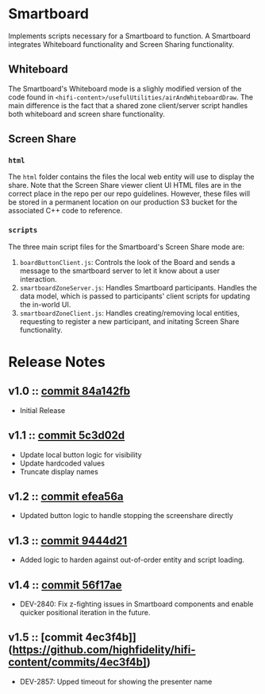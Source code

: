 # Smartboard
Implements scripts necessary for a Smartboard to function. A Smartboard integrates Whiteboard functionality and Screen Sharing functionality.

## Whiteboard
The Smartboard's Whiteboard mode is a slighly modified version of the code found in `<hifi-content>/usefulUtilities/airAndWhiteboardDraw`. The main difference is the fact that a shared zone client/server script handles both whiteboard and screen share functionality.

## Screen Share
### `html`
The `html` folder contains the files the local web entity will use to display the share.
Note that the Screen Share viewer client UI HTML files are in the correct place in the repo per our repo guidelines. However, these files will be stored in a permanent location on our production S3 bucket for the associated C++ code to reference.

### `scripts`
The three main script files for the Smartboard's Screen Share mode are:
1. `boardButtonClient.js`: Controls the look of the Board and sends a message to the smartboard server to let it know about a user interaction.
2. `smartboardZoneServer.js`: Handles Smartboard participants. Handles the data model, which is passed to participants' client scripts for updating the in-world UI.
3. `smartboardZoneClient.js`: Handles creating/removing local entities, requesting to register a new participant, and initating Screen Share functionality.


# Release Notes
## v1.0 :: [commit 84a142fb](https://github.com/highfidelity/hifi-content/commits/84a142fb)
- Initial Release

## v1.1 :: [commit 5c3d02d](https://github.com/highfidelity/hifi-content/commits/5c3d02d)
- Update local button logic for visibility
- Update hardcoded values
- Truncate display names

## v1.2 :: [commit efea56a](https://github.com/highfidelity/hifi-content/commits/efea56a)
- Updated button logic to handle stopping the screenshare directly

## v1.3 :: [commit 9444d21](https://github.com/highfidelity/hifi-content/commits/9444d21)
- Added logic to harden against out-of-order entity and script loading.

## v1.4 :: [commit 56f17ae](https://github.com/highfidelity/hifi-content/commits/56f17ae)
- DEV-2840: Fix z-fighting issues in Smartboard components and enable quicker positional iteration in the future.

## v1.5 :: [commit 4ec3f4b]](https://github.com/highfidelity/hifi-content/commits/4ec3f4b])
- DEV-2857: Upped timeout for showing the presenter name